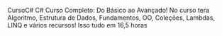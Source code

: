 CursoC#
C# Curso Completo: Do Básico ao Avançado! No curso tera Algoritmo, Estrutura de Dados, Fundamentos, OO, Coleções, Lambdas, LINQ e vários recursos! Isso tudo em 16,5 horas
